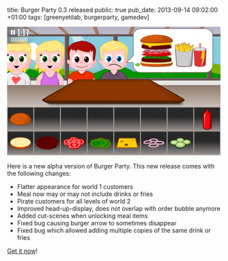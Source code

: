 title: Burger Party 0.3 released
public: true
pub_date: 2013-09-14 09:02:00 +01:00
tags: [greenyetilab, burgerparty, gamedev]


[![Flatter World 1](thumb-flat-level-1.png)](flat-level-1.png)

Here is a new alpha version of Burger Party. This new release comes with the following changes:

- Flatter appearance for world 1 customers
- Meal now may or may not include drinks or fries
- Pirate customers for all levels of world 2
- Improved head-up-display, does not overlap with order bubble anymore
- Added cut-scenes when unlocking meal items
- Fixed bug causing burger arrow to sometimes disappear
- Fixed bug which allowed adding multiple copies of the same drink or fries

[Get it now](/projects/burgerparty)!
